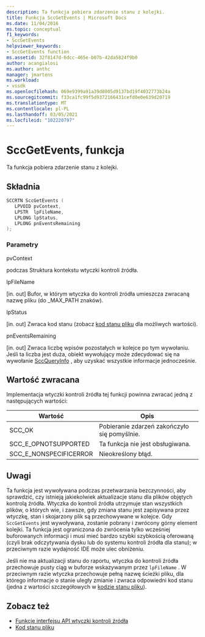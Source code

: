 ```yaml
---
description: Ta funkcja pobiera zdarzenie stanu z kolejki.
title: Funkcja SccGetEvents | Microsoft Docs
ms.date: 11/04/2016
ms.topic: conceptual
f1_keywords:
- SccGetEvents
helpviewer_keywords:
- SccGetEvents function
ms.assetid: 32f8147d-6dcc-465e-b07b-42da5824f9b0
author: acangialosi
ms.author: anthc
manager: jmartens
ms.workload:
- vssdk
ms.openlocfilehash: 069e9399a91a39d8005d9137bd19f4032773b24a
ms.sourcegitcommit: f33ca1fc99f5d9372166431cefd0e0e639d20719
ms.translationtype: MT
ms.contentlocale: pl-PL
ms.lasthandoff: 03/05/2021
ms.locfileid: "102220797"
---
```

# <a name="sccgetevents-function"></a>SccGetEvents, funkcja
Ta funkcja pobiera zdarzenie stanu z kolejki.

## <a name="syntax"></a>Składnia

```cpp
SCCRTN SccGetEvents (
   LPVOID pvContext,
   LPSTR  lpFileName,
   LPLONG lpStatus,
   LPLONG pnEventsRemaining
);
```

### <a name="parameters"></a>Parametry
 pvContext

podczas Struktura kontekstu wtyczki kontroli źródła.

 lpFileName

[in. out] Bufor, w którym wtyczka do kontroli źródła umieszcza zwracaną nazwę pliku (do _MAX_PATH znaków).

 lpStatus

[in. out] Zwraca kod stanu (zobacz [kod stanu pliku](../extensibility/file-status-code-enumerator.md) dla możliwych wartości).

 pnEventsRemaining

[in. out] Zwraca liczbę wpisów pozostałych w kolejce po tym wywołaniu. Jeśli ta liczba jest duża, obiekt wywołujący może zdecydować się na wywołanie [SccQueryInfo](../extensibility/sccqueryinfo-function.md) , aby uzyskać wszystkie informacje jednocześnie.

## <a name="return-value"></a>Wartość zwracana
 Implementacja wtyczki kontroli źródła tej funkcji powinna zwracać jedną z następujących wartości:

|Wartość|Opis|
|-----------|-----------------|
|SCC_OK|Pobieranie zdarzeń zakończyło się pomyślnie.|
|SCC_E_OPNOTSUPPORTED|Ta funkcja nie jest obsługiwana.|
|SCC_E_NONSPECIFICERROR|Nieokreślony błąd.|

## <a name="remarks"></a>Uwagi
 Ta funkcja jest wywoływana podczas przetwarzania bezczynności, aby sprawdzić, czy istnieją jakiekolwiek aktualizacje stanu dla plików objętych kontrolą źródła. Wtyczka do kontroli źródła utrzymuje stan wszystkich plików, o których wie, i zawsze, gdy zmiana stanu jest zapisywana przez wtyczkę, stan i skojarzony plik są przechowywane w kolejce. Gdy `SccGetEvents` jest wywoływana, zostanie pobrany i zwrócony górny element kolejki. Ta funkcja jest ograniczona do zwrócenia tylko wcześniej buforowanych informacji i musi mieć bardzo szybki szybkością oferowaną (czyli brak odczytywania dysku lub do systemu kontroli źródła dla stanu); w przeciwnym razie wydajność IDE może ulec obniżeniu.

 Jeśli nie ma aktualizacji stanu do raportu, wtyczka do kontroli źródła przechowuje pusty ciąg w buforze wskazywanym przez `lpFileName` . W przeciwnym razie wtyczka przechowuje pełną nazwę ścieżki pliku, dla którego informacje o stanie uległy zmianie i zwraca odpowiedni kod stanu (jedna z wartości szczegółowych w [kodzie stanu pliku](../extensibility/file-status-code-enumerator.md)).

## <a name="see-also"></a>Zobacz też
- [Funkcje interfejsu API wtyczki kontroli źródła](../extensibility/source-control-plug-in-api-functions.md)
- [Kod stanu pliku](../extensibility/file-status-code-enumerator.md)
